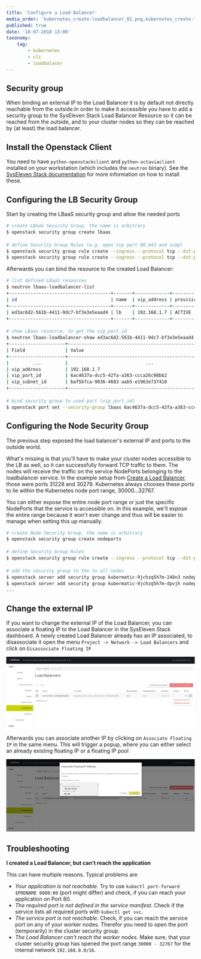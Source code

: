 ```yaml
---
title: 'Configure a Load Balancer'
media_order: 'kubernetes_create-loadbalancer_01.png,kubernetes_create-loadbalancer_02.png'
published: true
date: '18-07-2018 13:00'
taxonomy:
    tag:
        - kubernetes
        - cli
        - loadbalacer
---
```


## Security group

When binding an external IP to the Load Balancer it is by default not directly reachable from the outside.In order to make it accessible you have to add a security group to the SysEleven Stack Load Balancer Resource so it can be reached from the outside, and to your cluster nodes so they can be reached by (at least) the load balancer.

## Install the Openstack Client

You need to have `python-openstackclient` and `python-octaviaclient` installed on your workstation (which includes the `neutron` binary).
See the [SysEleven Stack documentation](https://doc.syselevenstack.com/en/tutorials/openstack-cli/) for more information on how to install these.

## Configuring the LB Security Group

Start by creating the LBaaS security group and allow the needed ports

```bash
# create LBaaS Security Group, the name is arbitrary
$ openstack security group create lbaas

# define Security Group Rules (e.g. open tcp port 80,443 and icmp)
$ openstack security group rule create --ingress --protocol tcp --dst-port 80:80   --remote-ip 0.0.0.0/0 lbaas
$ openstack security group rule create --ingress --protocol tcp --dst-port 443:443 --remote-ip 0.0.0.0/0 lbaas
```

Afterwards you can bind the resource to the created Load Balancer:

```bash
# list defined LBaaS resources
$ neutron lbaas-loadbalancer-list
+--------------------------------------+-------+-------------+---------------------+----------+
| id                                   | name  | vip_address | provisioning_status | provider |
+--------------------------------------+-------+-------------+---------------------+----------+
| ed3ac6d2-561b-4411-9dc7-bf3e3e5eaad4 | lb    | 192.168.1.7 | ACTIVE              | midonet  |
+--------------------------------------+-------+-------------+---------------------+----------+

# show LBaas resource, to get the vip_port_id
$ neutron lbaas-loadbalancer-show ed3ac6d2-561b-4411-9dc7-bf3e3e5eaad4
+---------------------+--------------------------------------------------------------+
| Field               | Value                                                        |
+---------------------+--------------------------------------------------------------+
|         ...         |                             ...                              |
| vip_address         | 192.168.1.7                                                  |
| vip_port_id         | 6ac4637a-dcc5-42fa-a363-ccca26c98bb2                         |
| vip_subnet_id       | baf5bfca-9036-4683-aab5-e1963e737410                         |
+---------------------+--------------------------------------------------------------+

# bind security group to used port (vip_port_id)
$ openstack port set --security-group lbaas 6ac4637a-dcc5-42fa-a363-ccca26c98bb2
```

## Configuring the Node Security Group

The previous step exposed the load balancer's external IP and ports to the outside world.

What's missing is that you'll have to make your cluster nodes accessible to the LB as well, so it can successfully forward TCP traffic to them. The nodes will receive the traffic on the service NodePorts belonging to the loadbalancer service. In the example setup from [Create a Load Balancer](/tutorials/create-a-load-balancer), those were ports 31228 and 30279. Kubernetes always chooses these ports to lie within the Kubernetes node port range, 30000...32767.

You can either expose the entire node port range or just the specific NodePorts that the service is accessible on. In this example, we'll expose the entire range because it won't ever change and thus will be easier to manage when setting this up manually.

```bash
# create Node Security Group, the name is arbitrary
$ openstack security group create nodeports

# define Security Group Rules
$ openstack security group rule create --ingress --protocol tcp --dst-port 30000:32767 --remote-ip 0.0.0.0/0 nodeports

# add the security group to the to all nodes
$ openstack server add security group kubermatic-9jchzq5h7m-248n3 nodeports
$ openstack server add security group kubermatic-9jchzq5h7m-dpvjh nodeports
...
```

## Change the external IP

If you want to change the external IP of the Load Balancer, you can associate a floating IP to the Load Balancer in the SysEleven Stack dashboard. A newly created Load Balancer already has an IP associated, to disassociate it open the menu `Project -> Network -> Load Balancers` and click on `Disassociate Floating IP`

![](kubernetes_create-loadbalancer_01.png)

Afterwards you can associate another IP by clicking on `Associate Floating IP` in the same menu. This will trigger a popup, where you can either select an already existing floating IP or a floating IP pool

![](kubernetes_create-loadbalancer_02.png)

## Troubleshooting

**I created a Load Balancer, but can't reach the application**

This can have multiple reasons. Typical problems are

* _Your application is not reachable_. Try to use `kubectl port-forward $PODNAME 8080:80` \(port might differ\) and check, if you can reach your application on Port 80.
* _The required port is not defined in the service manifest_. Check if the service lists all required ports with `kubectl get svc`.
* _The service port is not reachable._ Check, if you can reach the service port on any of your worker nodes. Therefor you need to open the port \(temporarily\) in the cluster security group.
* _The Load Balancer can't reach the worker nodes_. Make sure, that your cluster security group has opened the port range `30000 - 32767` for the internal network `192.168.0.0/16`.
